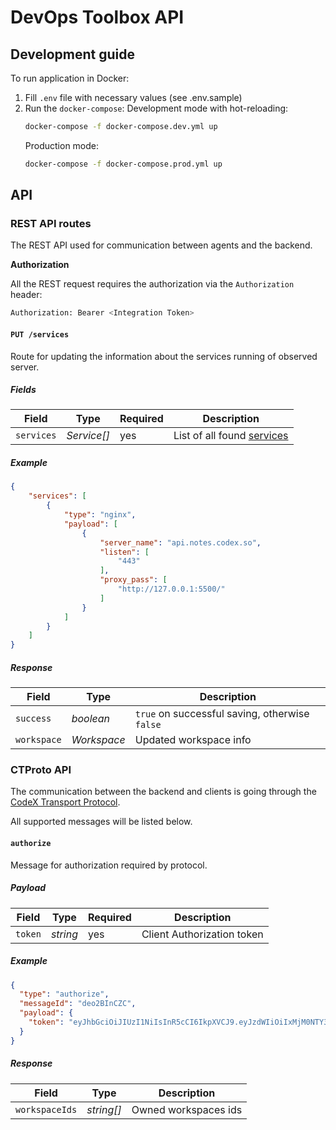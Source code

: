 # DevOps Toolbox API

## Development guide 

To run application in Docker:

1. Fill `.env` file with necessary values (see .env.sample)
2. Run the `docker-compose`:
    Development mode with hot-reloading:
    ```bash
    docker-compose -f docker-compose.dev.yml up
    ```
    Production mode:
    ```bash
    docker-compose -f docker-compose.prod.yml up
    ```

## API 

### REST API routes

The REST API used for communication between agents and the backend.

__Authorization__

All the REST request requires the authorization via the `Authorization` header:

```bash
Authorization: Bearer <Integration Token>
```

#### `PUT /services`

Route for updating the information about the services running of observed server.

##### Fields 

| Field | Type | Required | Description |
| -- | -- | -- | -- |
| `services` | _Service[]_ | yes | List of all found [services](docs/services.md) |

##### Example

```json
{
    "services": [
        {
            "type": "nginx",
            "payload": [
                {
                    "server_name": "api.notes.codex.so",
                    "listen": [
                        "443"
                    ],
                    "proxy_pass": [
                        "http://127.0.0.1:5500/"
                    ]
                }
            ]
        }
    ]
}
```

##### Response

| Field | Type | Description |
| -- | -- | -- |
| `success` | _boolean_ | `true` on successful saving, otherwise `false` |
| `workspace` | _Workspace_ | Updated workspace info |

### CTProto API

The communication between the backend and clients is going through the [CodeX Transport Protocol](src/utils/ctproto).

All supported messages will be listed below.

#### `authorize`

Message for authorization required by protocol.

##### Payload 

| Field | Type | Required | Description |
| -- | -- | -- | -- |
| `token` | _string_ | yes | Client Authorization token |

##### Example

```json
{
  "type": "authorize",
  "messageId": "deo2BInCZC",
  "payload": {
    "token": "eyJhbGciOiJIUzI1NiIsInR5cCI6IkpXVCJ9.eyJzdWIiOiIxMjM0NTY3ODkwIiwibmFtZSI6IkpvaG4gRG9lIiwiaWF0IjoxNTE2MjM5MDIyfQ.SflKxwRJSMeKKF2QT4fwpMeJf36POk6yJV_adQssw5c"
  }
}
```

##### Response 

| Field | Type | Description |
| -- | -- | -- |
| `workspaceIds` | _string[]_ | Owned workspaces ids |
 
